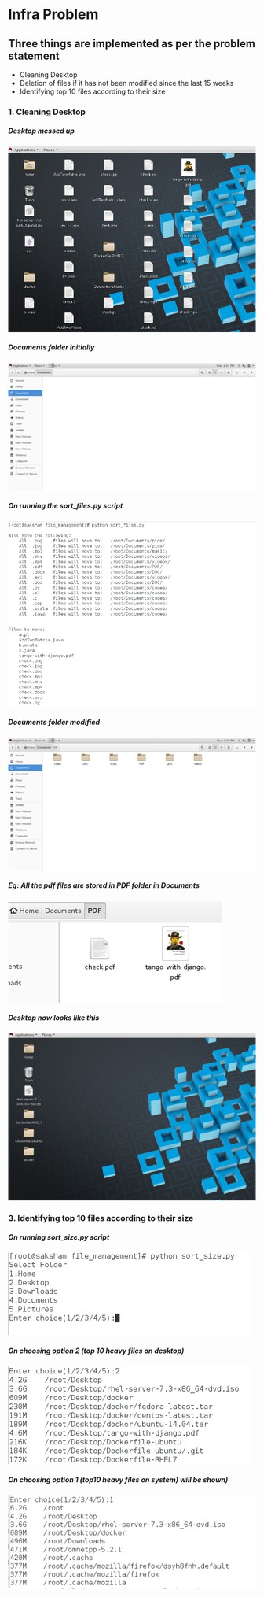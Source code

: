 # Infra Problem
## Three things are implemented as per the problem statement
- Cleaning Desktop
- Deletion of files if it has not been modified since the last 15 weeks
- Identifying top 10 files according to their size

### 1. Cleaning Desktop

##### Desktop messed up
![alt text](https://github.com/SakshamSaxena97/file_management/blob/master/screenshots/Screenshot%20from%202018-02-12%2017-06-31.png)

##### Documents folder initially

![alt text](https://github.com/SakshamSaxena97/file_management/blob/master/screenshots/Screenshot%20from%202018-02-12%2014-27-49.png)


##### On running the sort_files.py script

![alt text](https://github.com/SakshamSaxena97/file_management/blob/master/screenshots/Screenshot%20from%202018-02-12%2014-24-39.png)

##### Documents folder modified

![alt text](https://github.com/SakshamSaxena97/file_management/blob/master/screenshots/Screenshot%20from%202018-02-12%2014-25-19.png)

##### Eg: All the pdf files are stored in PDF folder in Documents

![alt text](https://github.com/SakshamSaxena97/file_management/blob/master/screenshots/Screenshot%20from%202018-02-12%2014-31-48.png)

##### Desktop now looks like this

![alt text](https://github.com/SakshamSaxena97/file_management/blob/master/screenshots/Screenshot%20from%202018-02-12%2017-14-03.png)


### 3. Identifying top 10 files according to their size

##### On running sort_size.py script

![alt text](https://github.com/SakshamSaxena97/file_management/blob/master/screenshots/Screenshot%20from%202018-02-12%2014-06-28.png)

##### On choosing option 2 (top 10 heavy files on desktop)

![alt text](https://github.com/SakshamSaxena97/file_management/blob/master/screenshots/Screenshot%20from%202018-02-12%2014-07-05.png)

##### On choosing option 1 (top10 heavy files on system) will be shown)
![alt text](https://github.com/SakshamSaxena97/file_management/blob/master/screenshots/Screenshot%20from%202018-02-12%2014-07-47.png)
